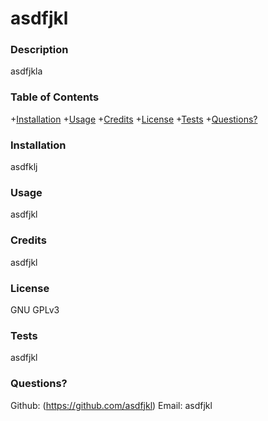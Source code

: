 
  
  # asdfjkl

  ### Description
  asdfjkla

  ### Table of Contents
  +[Installation](#installation)
  +[Usage](#usage)
  +[Credits](#credits)
  +[License](#license)
  +[Tests](#tests)
  +[Questions?](#questions?)

  ### Installation
  asdfklj

  ### Usage
  asdfjkl

  ### Credits
  asdfjkl

  ### License
  GNU GPLv3

  ### Tests
  asdfjkl

  ### Questions?
  Github: (https://github.com/asdfjkl)
  Email: asdfjkl

